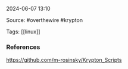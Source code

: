 
2024-06-07 13:10

Source: #overthewire #krypton 

Tags: [[linux]] 









### References

https://github.com/m-rosinsky/Krypton_Scripts